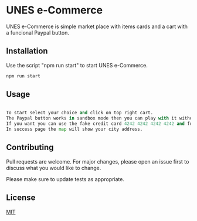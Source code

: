 # UNES e-Commerce

UNES e-Commerce is simple market place with items cards and a cart with a funcional Paypal button.

## Installation

Use the script "npm run start" to start UNES e-Commerce.

```bash
npm run start
```

## Usage

```python

To start select your choice and click on top right cart.
The Paypal button works in sandbox mode then you can play with it without risk.
If you want you can use the fake credit card 4242 4242 4242 4242 and fulfill the form with fake data.
In success page the map will show your city address.

```

## Contributing
Pull requests are welcome. For major changes, please open an issue first to discuss what you would like to change.

Please make sure to update tests as appropriate.

## License
[MIT](https://choosealicense.com/licenses/mit/)
